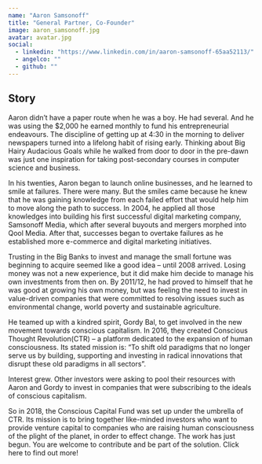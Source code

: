 ```yaml
---
name: "Aaron Samsonoff"
title: "General Partner, Co-Founder"
image: aaron_samsonoff.jpg
avatar: avatar.jpg
social:
  - linkedin: "https://www.linkedin.com/in/aaron-samsonoff-65aa52113/"
  - angelco: ""
  - github: ""
---
```


## Story

Aaron didn’t have a paper route when he was a boy. He had several. And he was using the \$2,000 he earned monthly to fund his entrepreneurial endeavours. The discipline of getting up at 4:30 in the morning to deliver newspapers turned into a lifelong habit of rising early. Thinking about Big Hairy Audacious Goals while he walked from door to door in the pre-dawn was just one inspiration for taking post-secondary courses in computer science and business.

In his twenties, Aaron began to launch online businesses, and he learned to smile at failures. There were many. But the smiles came because he knew that he was gaining knowledge from each failed effort that would help him to move along the path to success. In 2004, he applied all those knowledges into building his first successful digital marketing company, Samsonoff Media, which after several buyouts and mergers morphed into Qool Media. After that, successes began to overtake failures as he established more e-commerce and digital marketing initiatives.

Trusting in the Big Banks to invest and manage the small fortune was beginning to acquire seemed like a good idea – until 2008 arrived. Losing money was not a new experience, but it did make him decide to manage his own investments from then on. By 2011/12, he had proved to himself that he was good at growing his own money, but was feeling the need to invest in value-driven companies that were committed to resolving issues such as environmental change, world poverty and sustainable agriculture.

He teamed up with a kindred spirit, Gordy Bal, to get involved in the new movement towards conscious capitalism. In 2016, they created Conscious Thought Revolution(CTR) – a platform dedicated to the expansion of human consciousness. Its stated mission is: “To shift old paradigms that no longer serve us by building, supporting and investing in radical innovations that disrupt these old paradigms in all sectors”.

Interest grew. Other investors were asking to pool their resources with Aaron and Gordy to invest in companies that were subscribing to the ideals of conscious capitalism.

So in 2018, the Conscious Capital Fund was set up under the umbrella of CTR. Its mission is to bring together like-minded investors who want to provide venture capital to companies who are raising human consciousness of the plight of the planet, in order to effect change. The work has just begun. You are welcome to contribute and be part of the solution. Click here to find out more!
